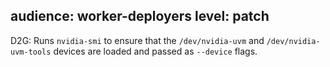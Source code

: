 audience: worker-deployers
level: patch
---
D2G: Runs `nvidia-smi` to ensure that the `/dev/nvidia-uvm` and `/dev/nvidia-uvm-tools` devices are loaded and passed as `--device` flags.
